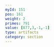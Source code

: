 ```yaml
---
myId: 151
pos: 161
weight: 2
primes: 791
value: [877,3,-1,-1]
type: artifacts
category: section
---
```

